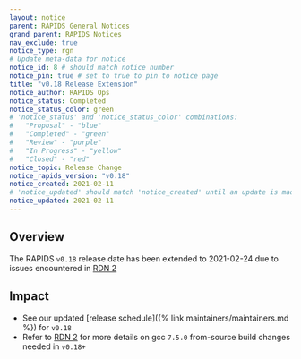 ```yaml
---
layout: notice
parent: RAPIDS General Notices
grand_parent: RAPIDS Notices
nav_exclude: true
notice_type: rgn
# Update meta-data for notice
notice_id: 8 # should match notice number
notice_pin: true # set to true to pin to notice page
title: "v0.18 Release Extension"
notice_author: RAPIDS Ops
notice_status: Completed
notice_status_color: green
# 'notice_status' and 'notice_status_color' combinations:
#   "Proposal" - "blue"
#   "Completed" - "green"
#   "Review" - "purple"
#   "In Progress" - "yellow"
#   "Closed" - "red"
notice_topic: Release Change
notice_rapids_version: "v0.18"
notice_created: 2021-02-11
# 'notice_updated' should match 'notice_created' until an update is made
notice_updated: 2021-02-11
---
```


## Overview

The RAPIDS `v0.18` release date has been extended to 2021-02-24 due to issues
encountered in [RDN 2](/notices/rdn0002)

## Impact

- See our updated [release schedule]({% link maintainers/maintainers.md %}) for
`v0.18`
- Refer to [RDN 2](/notices/rdn0002) for more details on gcc `7.5.0`
from-source build changes needed in `v0.18+`
